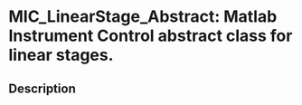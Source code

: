 # MIC_LinearStage_Abstract: Matlab Instrument Control abstract class for linear stages.

## Description

